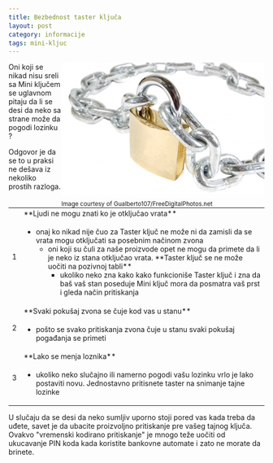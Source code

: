 ```yaml
---
title: Bezbednost taster ključa
layout: post
category: informacije
tags: mini-kljuc 
---
```


<div style="float:right">
<img class="postimg" src="/assets/images/news/katanac_Gualberto107.jpg" />
<br>
<small>
Image courtesy of Gualberto107/FreeDigitalPhotos.net
</small>
</div>

Oni koji se nikad nisu sreli sa Mini ključem se uglavnom pitaju da li se desi da neko sa strane može da pogodi lozinku ?

Odgovor je da se to u praksi ne dešava iz nekoliko prostih razloga.
<table class="table table-striped">
<tr class="danger"><td rowspan="2">
1
</td><td>
**Ljudi ne mogu znati ko je otključao vrata**
</td></tr>
<tr><td>
 <ul>
  <li>
  onaj ko nikad nije čuo za Taster ključ ne može ni da zamisli da se vrata mogu otključati sa posebnim načinom zvona
    <ul>
     <li>
       oni koji su čuli za naše proizvode opet ne mogu da primete da li je neko iz stana otključao vrata. **Taster ključ se ne može uočiti na pozivnoj tabli**
       <ul>
         <li>
          ukoliko neko zna kako kako funkcioniše Taster ključ i zna da baš vaš stan poseduje Mini ključ mora da posmatra vaš prst i gleda način pritiskanja 
         </li>
        </ul>
     </li>
    </ul>
  </li>
 </ul>
</td></tr>
<tr class="warning"><td rowspan="2">
2
</td><td>
**Svaki pokušaj zvona se čuje kod vas u stanu**
</td></tr>
<tr><td>
 <ul>
  <li>
 pošto se svako pritiskanja zvona čuje u stanu svaki pokušaj pogađanja se primeti
  </li>
 </ul>
</td></tr>
<tr class="success"><td rowspan="2">
3
</td><td>
**Lako se menja loznika**
</td></td>
<tr><td>
 <ul>
  <li>
    ukoliko neko slučajno ili namerno pogodi vašu lozinku vrlo je lako postaviti novu. Jednostavno pritisnete taster na snimanje tajne lozinke
  </li>
 </ul>
</td></tr>
</table>


U slučaju da se desi da neko sumljiv uporno stoji pored vas kada treba da uđete, savet je da ubacite proizvoljno pritiskanje pre vašeg tajnog ključa. Ovakvo "vremenski kodirano pritiskanje" je mnogo teže uočiti od ukucavanje PIN koda kada koristite bankovne automate i zato ne morate da brinete.


